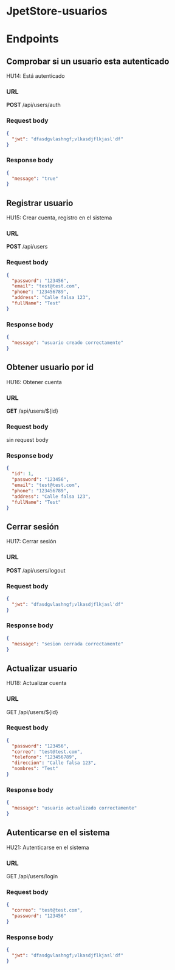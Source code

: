 # JpetStore-usuarios
# Endpoints

## Comprobar si un usuario esta autenticado

HU14: Está autenticado

### URL

**POST** /api/users/auth

### Request body

```json
{
  "jwt": "dfasdgvlashngf;vlkasdjflkjasl'df"
}
```

### Response body

```json
{
  "message": "true"
}
```

## Registrar usuario

HU15: Crear cuenta, registro en el sistema

### URL

**POST** /api/users

### Request body

```json
{
  "password": "123456",
  "email": "test@test.com",
  "phone": "123456789",
  "address": "Calle falsa 123",
  "fullName": "Test"
}
```

### Response body

```json
{
  "message": "usuario creado correctamente"
}
```

## Obtener usuario por id

HU16: Obtener cuenta

### URL

**GET** /api/users/${id}

### Request body

sin request body

### Response body

```json
{
  "id": 1,
  "password": "123456",
  "email": "test@test.com",
  "phone": "123456789",
  "address": "Calle falsa 123",
  "fullName": "Test"
}
```

## Cerrar sesión

HU17: Cerrar sesión

### URL

**POST** /api/users/logout

### Request body

```json
{
  "jwt": "dfasdgvlashngf;vlkasdjflkjasl'df"
}
```

### Response body

```json
{
  "message": "sesion cerrada correctamente"
}
```

## Actualizar usuario

HU18: Actualizar cuenta

### URL

GET /api/users/${id}

### Request body

```json
{
  "password": "123456",
  "correo": "test@test.com",
  "telefono": "123456789",
  "direccion": "Calle falsa 123",
  "nombres": "Test"
}
```

### Response body

```json
{
  "message": "usuario actualizado correctamente"
}
```

## Autenticarse en el sistema

HU21: Autenticarse en el sistema

### URL

GET /api/users/login

### Request body

```json
{
  "correo": "test@test.com",
  "password": "123456"
}
```

### Response body

```json
{
  "jwt": "dfasdgvlashngf;vlkasdjflkjasl'df"
}
```
